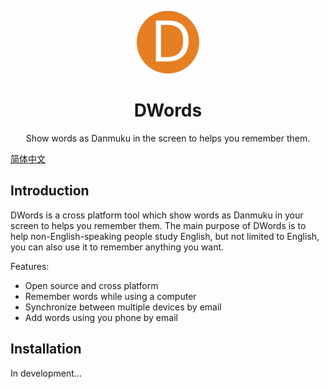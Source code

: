 <p align="center"><img src="img/logo.svg" alt="logo" width="100"></p>
<h1 align="center">DWords</h1>
<p align="center">Show words as Danmuku in the screen to helps you remember them.</p>

[简体中文](README_cn.md)

## Introduction

DWords is a cross platform tool which show words as Danmuku in your screen to helps you remember them. The main purpose of DWords is to help non-English-speaking people study English, but not limited to English, you can also use it to remember anything you want.

Features:

- Open source and cross platform
- Remember words while using a computer
- Synchronize between multiple devices by email
- Add words using you phone by email

## Installation

In development...
